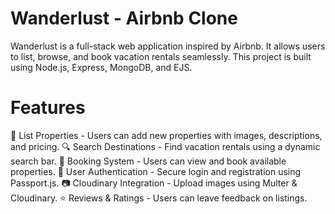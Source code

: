 # Wanderlust - Airbnb Clone
Wanderlust is a full-stack web application inspired by Airbnb. It allows users to list, browse, 
and book vacation rentals seamlessly. This project is built using Node.js, Express, MongoDB, and EJS.
# Features
🏡 List Properties - Users can add new properties with images, descriptions, and pricing.
🔍 Search Destinations - Find vacation rentals using a dynamic search bar.
🛒 Booking System - Users can view and book available properties.
🔐 User Authentication - Secure login and registration using Passport.js.
📷 Cloudinary Integration - Upload images using Multer & Cloudinary.
⭐ Reviews & Ratings - Users can leave feedback on listings.
